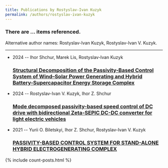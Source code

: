 ```yaml
---
title: Publications by Rostyslav-Ivan Kuzyk
permalink: /authors/rostyslav-ivan-kuzyk
---
```


<h3 id="number-posts">There are ... items referenced.</h3>
<p id='info-authors'>Alternative author names: Rostyslav-Ivan Kuzyk, Rostyslav-Ivan V. Kuzyk.</p>
<hr />
<ul class="post-list">
<li><span class='post-meta'>2024 -- Ihor Shchur, Marek Lis, Rostyslav-Ivan Kuzyk</span><h3><a class='post-link' href="{{ site.baseurl }}/structural-decomposition-of-the-passivity-based-control-system-of-wind-solar-power-generating-and-hybrid-battery-supercapacitor-energy-storage-complex">Structural Decomposition of the Passivity-Based Control System of Wind–Solar Power Generating and Hybrid Battery-Supercapacitor Energy Storage Complex</a></h3></li>
<li><span class='post-meta'>2024 -- Rostyslav-Ivan V. Kuzyk, Ihor Z. Shchur</span><h3><a class='post-link' href="{{ site.baseurl }}/mode-decomposed-passivity-based-speed-control-of-dc-drive-with-bidirectional-zeta-sepic-dc-dc-converter-for-light-electric-vehicles">Mode decomposed passivity-based speed control of DC drive with bidirectional Zeta-SEPIC DC-DC converter for light electric vehicles</a></h3></li>
<li><span class='post-meta'>2021 -- Yurii O. Biletskyi, Ihor Z. Shchur, Rostyslav-Ivan V. Kuzyk</span><h3><a class='post-link' href="{{ site.baseurl }}/passivity-based-control-system-for-stand-alone-hybrid-electrogenerating-complex">PASSIVITY-BASED CONTROL SYSTEM FOR STAND-ALONE HYBRID ELECTROGENERATING COMPLEX</a></h3></li>

</ul>
{% include count-posts.html %}
